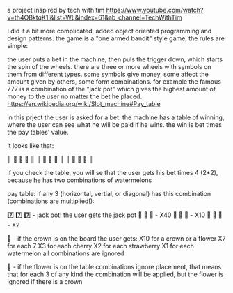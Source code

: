 a project inspired by tech with tim
https://www.youtube.com/watch?v=th4OBktqK1I&list=WL&index=61&ab_channel=TechWithTim

I did it a bit more complicated, added object oriented programming and design patterns.
the game is a "one armed bandit" style game, the rules are simple:

the user puts a bet in the machine, then puls the trigger down, which starts the spin of the wheels.
there are three or more wheels with symbols on them from different types. 
some symbols give money, some affect the amount given by others, some form combinations. for example the famous 777
is a combination of the "jack pot" which gives the highest amount of money to the user no matter the bet he placed.
https://en.wikipedia.org/wiki/Slot_machine#Pay_table


in this prject the user is asked for a bet.
the machine has a table of winning, where the user can see what he will be paid if he wins.
the win is bet times the pay tables' value.

it looks like that:

║  🍒  🍉  🍉  ║
║  🍓  🍉  🍓  ║
║  🍉  🍉  🍒  ║

if you check the table, you will se that the user gets his bet times 4 (2*2), because he has two combinations of watermelons


pay table: if any 3 (horizontal, vertial, or diagonal) has this combination (combinations are multiplied!):

7️⃣ 7️⃣ 7️⃣ - jack pot! the user gets the jack pot
🍒 🍒 🍒 - X40
🍓 🍓 🍓 - X10
🍉 🍉 🍉 - X2


👑 - if the crown is on the board the user gets: 
                                                X10 for a crown or a flower
                                                X7 for each 7
                                                X3 for each cherry
                                                X2 for each strawberry
                                                X1 for each watermelon
                                                all combinations are ignored



🌸 - if the flower is on the table combinations ignore placement,
that means that for each 3 of any kind the combination will be applied,
but the flower is ignored if there is a crown